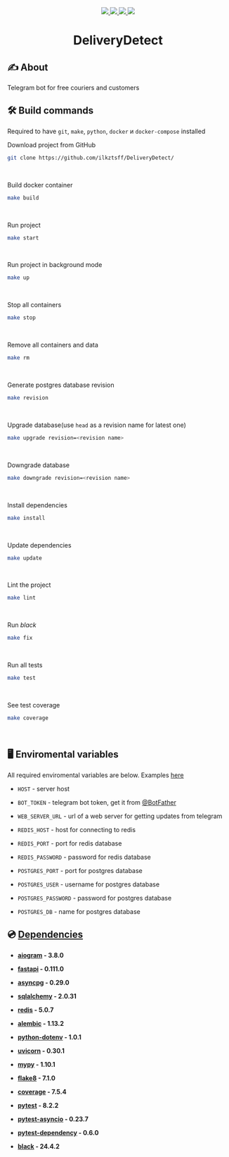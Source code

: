 <div align="center">
    <a href="https://github.com/ilkztsff/DeliveryDetect/blob/dev/LICENSE">
      <img src="https://img.shields.io/github/license/ilkztsff/DeliveryDetect?label=License&color=purple&style=for-the-badge">
    </a>
    <a href="https://github.com/ilkztsff/DeliveryDetect/blob/dev/pyproject.toml">
      <img src="https://img.shields.io/badge/python-3.11.9-purple?style=for-the-badge">
    </a>
    <a href="https://github.com/ilkztsff/DeliveryDetect/actions/workflows/check.yml">
      <img src="https://img.shields.io/github/actions/workflow/status/ilkztsff/DeliveryDetect/check.yml?branch=dev&style=for-the-badge&label=linter&color=purple">
    </a>
    <img src="https://img.shields.io/codeclimate/coverage/ilkztsff/DeliveryDetect?style=for-the-badge&label=coverage&color=purple">
</div>

<h1 align="center">DeliveryDetect</h1>


## ✍ About

Telegram bot for free couriers and customers


## 🛠 Build commands

Required to have `git`, `make`, `python`, `docker` и `docker-compose` installed

Download project from GitHub
```bash
git clone https://github.com/ilkztsff/DeliveryDetect/
```
<br>

Build docker container
```bash
make build
```
<br>

Run project
```bash
make start
```
<br>

Run project in background mode
```bash
make up
```
<br>

Stop all containers
```bash
make stop
```
<br>

Remove all containers and data
```bash
make rm
```
<br>

Generate postgres database revision
```bash
make revision
```
<br>

Upgrade database(use `head` as a revision name for latest one)
```bash
make upgrade revision=<revision name>
```
<br>

Downgrade database
```bash
make downgrade revision=<revision name>
```
<br>

Install dependencies
```bash
make install
```
<br>

Update dependencies
```bash
make update
```
<br>

Lint the project
```bash
make lint
```
<br>

Run *black*
```bash
make fix
```
<br>

Run all tests
```bash
make test
```
<br>

See test coverage
```bash
make coverage
```
<br>


## 🖥 Enviromental variables

All required enviromental variables are below. Examples [here](https://github.com/ilkztsff/DeliveryDetect/blob/dev/.env.example)

- `HOST` - server host

- `BOT_TOKEN` - telegram bot token, get it from [@BotFather](https://t.me/BotFather)

- `WEB_SERVER_URL` - url of a web server for getting updates from telegram

- `REDIS_HOST` - host for connecting to redis

- `REDIS_PORT` - port for redis database

- `REDIS_PASSWORD` - password for redis database

- `POSTGRES_PORT` - port for postgres database

- `POSTGRES_USER` - username for postgres database

- `POSTGRES_PASSWORD` - password for postgres database

- `POSTGRES_DB` - name for postgres database


## 💿 [Dependencies](https://github.com/ilkztsff/DeliveryDetect/blob/dev/pyproject.toml)

- **[aiogram](https://pypi.org/project/aiogram/) - 3.8.0**

- **[fastapi](https://pypi.org/project/fastapi/) - 0.111.0**

- **[asyncpg](https://pypi.org/project/asyncpg/) - 0.29.0**

- **[sqlalchemy](https://pypi.org/project/sqlalchemy/) - 2.0.31**

- **[redis](https://pypi.org/project/redis/) - 5.0.7**

- **[alembic](https://pypi.org/project/alembic/) - 1.13.2**

- **[python-dotenv](https://pypi.org/project/python-dotenv/) - 1.0.1**

- **[uvicorn](https://pypi.org/project/uvicorn/) - 0.30.1**

- **[mypy](https://pypi.org/project/mypy/) - 1.10.1**

- **[flake8](https://pypi.org/project/flake8/) - 7.1.0**

- **[coverage](https://pypi.org/project/coverage/) - 7.5.4**

- **[pytest](https://pypi.org/project/pytest/) - 8.2.2**

- **[pytest-asyncio](https://pypi.org/project/pytest-asyncio/) - 0.23.7**

- **[pytest-dependency](https://pypi.org/project/pytest-dependency/) - 0.6.0**

- **[black](https://pypi.org/project/black/) - 24.4.2**

